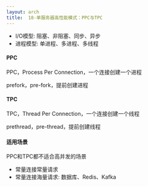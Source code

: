 ```yaml
---
layout: arch
title:  18-单服务器高性能模式：PPC与TPC
---
```


* I/O模型: 阻塞、非阻塞、同步、异步
* 进程模型: 单进程、多进程、多线程

#### PPC

PPC，Process Per Connection，一个连接创建一个进程

prefork，pre-fork，提前创建进程

#### TPC

TPC，Thread Per Connection，一个连接创建一个线程

prethread，pre-thread，提前创建线程

#### 适用场景

PPC和TPC都不适合高并发的场景

* 常量连接常量请求
* 常量连接海量请求: 数据库、Redis、Kafka
